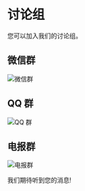 # 讨论组

您可以加入我们的讨论组。

## 微信群

![微信群](/assets/wechat.svg)

## QQ 群

![QQ 群](/assets/qq.svg)

## 电报群

![电报群](/assets/telegram.svg)

我们期待听到您的消息!
